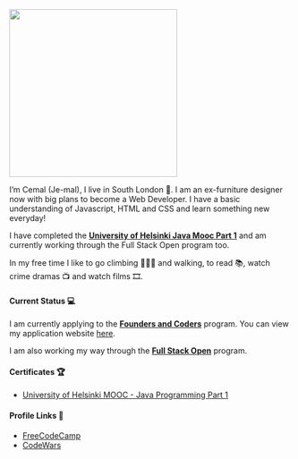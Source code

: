  <img src="https://media.giphy.com/media/1es0suLtBMuZcRBtvl/giphy.gif" width="300"> 

I’m Cemal (Je-mal), I live in South London 💂. I am an ex-furniture designer now with big plans to become a Web Developer. I have a basic understanding of Javascript, HTML and CSS and learn something new everyday!

I have completed the [**University of Helsinki Java Mooc Part 1**](https://java-programming.mooc.fi/) and am currently working through the Full Stack Open program too.

In my free time I like to go climbing 🧗🏼‍♂️ and walking, to read 📚, watch crime dramas 📺 and watch films 🎞️.

#### Current Status 💻

I am currently applying to the [**Founders and Coders**](https://www.foundersandcoders.com/) program. You can view my application website [here](http://cemalokten.github.io/).

I am also working my way through the [**Full Stack Open**](https://fullstackopen.com/en/) program.

#### Certificates 🏆

* [University of Helsinki MOOC - Java Programming Part 1](https://certificates.mooc.fi/validate/xgg8x6qj2e)


#### Profile Links 🔗

* [FreeCodeCamp](https://www.freecodecamp.org/cemalokten)
* [CodeWars](https://www.codewars.com/users/cemalokten)
